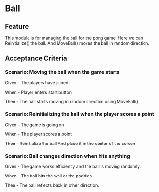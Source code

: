 # Ball

## Feature

This module is for managing the ball for the pong game.
Here we can Reinitialize() the ball.
And MoveBall() moves the ball in random direction.

## Acceptance Criteria

### Scenario: Moving the ball when the game starts

  Given - The players have joined.

  When - Player enters start button.

  Then - The ball starts moving in random direction using MoveBall().

### Scenario: Reinitializing the ball when the player scores a point

 Given - The game is going on

 When - The player scores a point.

 Then - Reinitialize the ball
 And place it in the center of the screen

### Scenario: Ball changes direction when hits anything

 Given - The game works efficiently and the ball is moving randomly.

 When - The ball hits the wall or the paddles

 Then - The ball reflects back in other direction.

